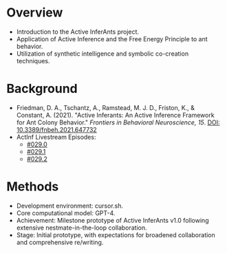 # Overview
- Introduction to the Active InferAnts project.
- Application of Active Inference and the Free Energy Principle to ant behavior.
- Utilization of synthetic intelligence and symbolic co-creation techniques.

# Background
- Friedman, D. A., Tschantz, A., Ramstead, M. J. D., Friston, K., & Constant, A. (2021). "Active Inferants: An Active Inference Framework for Ant Colony Behavior." *Frontiers in Behavioral Neuroscience, 15*. [DOI: 10.3389/fnbeh.2021.647732](https://www.frontiersin.org/articles/10.3389/fnbeh.2021.647732)
- ActInf Livestream Episodes:
  - [#029.0](https://youtu.be/SNbfAkOokAI)
  - [#029.1](https://www.youtube.com/watch?v=Z0fpX5Lpp0Y)
  - [#029.2](https://youtu.be/Z4S5JVoeGBw)

# Methods
- Development environment: cursor.sh.
- Core computational model: GPT-4.
- Achievement: Milestone prototype of Active InferAnts v1.0 following extensive nestmate-in-the-loop collaboration.
- Stage: Initial prototype, with expectations for broadened collaboration and comprehensive re/writing.

